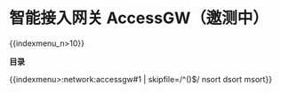 # 智能接入网关 AccessGW（邀测中）

{{indexmenu_n>10}}

**目录**

{{indexmenu>:network:accessgw#1 | skipfile=/^()$/ nsort dsort msort}}